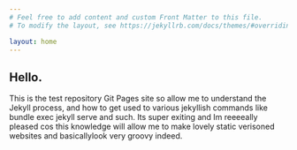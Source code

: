 ```yaml
---
# Feel free to add content and custom Front Matter to this file.
# To modify the layout, see https://jekyllrb.com/docs/themes/#overriding-theme-defaults

layout: home
---
```


## Hello. 

This is the test repository Git Pages site so allow me to understand the Jekyll process, and how to get used to various jekyllish commands like bundle exec jekyll serve and such. Its super exiting and Im reeeeally pleased cos this knowledge will allow me to make lovely static verisoned websites and basicallylook very groovy indeed.

